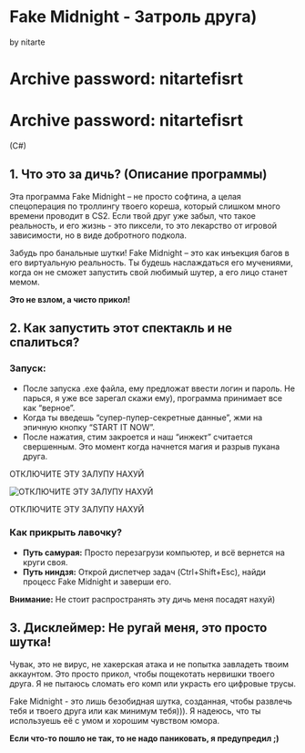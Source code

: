 # Fake Midnight - Затроль друга)
by nitarte

# Archive password: nitartefisrt
# Archive password: nitartefisrt


(C#)

## 1. Что это за дичь? (Описание программы)

Эта программа Fake Midnight – не просто софтина, а целая спецоперация по троллингу твоего кореша, который слишком много времени проводит в CS2. Если твой друг уже забыл, что такое реальность, и его жизнь - это пиксели, то это лекарство от игровой зависимости, но в виде добротного подкола.

Забудь про банальные шутки! Fake Midnight – это как инъекция багов в его виртуальную реальность. Ты будешь наслаждаться его мучениями, когда он не сможет запустить свой любимый шутер, а его лицо станет мемом.

**Это не взлом, а чисто прикол!**

## 2. Как запустить этот спектакль и не спалиться?

### Запуск:

*   После запуска .exe файла, ему предложат ввести логин и пароль. Не парься, я уже все зарегал скажи ему), программа принимает все как “верное”.
*   Когда ты введешь “супер-пупер-секретные данные”, жми на эпичную кнопку “START IT NOW”.
*   После нажатия, стим закроется и наш “инжект” считается свершенным. Это момент когда начнется магия и разрыв пукана друга.

ОТКЛЮЧИТЕ ЭТУ ЗАЛУПУ НАХУЙ

![ОТКЛЮЧИТЕ ЭТУ ЗАЛУПУ НАХУЙ](https://github.com/user-attachments/assets/f2da0628-db3d-4b62-9933-0bebe9a3e412)

ОТКЛЮЧИТЕ ЭТУ ЗАЛУПУ НАХУЙ


### Как прикрыть лавочку?

*   **Путь самурая:** Просто перезагрузи компьютер, и всё вернется на круги своя.
*   **Путь ниндзя:** Открой диспетчер задач (Ctrl+Shift+Esc), найди процесс Fake Midnight и заверши его.

**Внимание:** Не стоит распространять эту дичь меня посадят нахуй)


## 3. Дисклеймер: Не ругай меня, это просто шутка!

Чувак, это не вирус, не хакерская атака и не попытка завладеть твоим аккаунтом. Это просто прикол, чтобы пощекотать нервишки твоего друга. Я не пытаюсь сломать его комп или украсть его цифровые трусы.

Fake Midnight - это лишь безобидная шутка, созданная, чтобы развлечь тебя и твоего друга или как минимум тебя))). Я надеюсь, что ты используешь её с умом и хорошим чувством юмора.

**Если что-то пошло не так, то не надо паниковать, я предупредил ;)**
